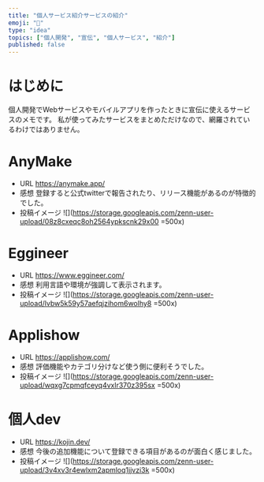 ```yaml
---
title: "個人サービス紹介サービスの紹介"
emoji: "👾"
type: "idea"
topics: ["個人開発", "宣伝", "個人サービス", "紹介"]
published: false
---
```


# はじめに
個人開発でWebサービスやモバイルアプリを作ったときに宣伝に使えるサービスのメモです。
私が使ってみたサービスをまとめただけなので、網羅されているわけではありません。

# AnyMake
- URL
https://anymake.app/
- 感想
登録すると公式twitterで報告されたり、リリース機能があるのが特徴的でした。
- 投稿イメージ
![](https://storage.googleapis.com/zenn-user-upload/08z8cxeqc8oh2564ypkscnk29x00 =500x)

# Eggineer
- URL
https://www.eggineer.com/
- 感想
利用言語や環境が強調して表示されます。
- 投稿イメージ
![](https://storage.googleapis.com/zenn-user-upload/lvbw5k59y57aefqjzihom6wolhy8 =500x)

# Applishow
- URL
https://applishow.com/
- 感想
評価機能やカテゴリ分けなど使う側に便利そうでした。
- 投稿イメージ
![](https://storage.googleapis.com/zenn-user-upload/wqxg7cpmqfceyq4vxlr370z395sx =500x)

# 個人dev
- URL
https://kojin.dev/
- 感想
今後の追加機能について登録できる項目があるのが面白く感じました。
- 投稿イメージ
![](https://storage.googleapis.com/zenn-user-upload/3v4xv3r4ewlxm2apmloq1jjvzi3k =500x)